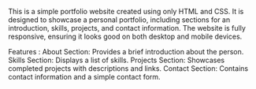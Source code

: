 This is a simple portfolio website created using only HTML and CSS. 
It is designed to showcase a personal portfolio, including sections for an introduction, skills, projects, and contact information. 
The website is fully responsive, ensuring it looks good on both desktop and mobile devices.

Features : 
About Section: Provides a brief introduction about the person.
Skills Section: Displays a list of skills.
Projects Section: Showcases completed projects with descriptions and links.
Contact Section: Contains contact information and a simple contact form.
